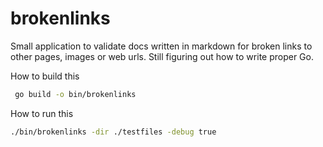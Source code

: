 # brokenlinks

Small application to validate docs written in markdown for broken links to other pages, images or web urls. Still figuring out how to write proper Go. 

How to build this

```bash
 go build -o bin/brokenlinks
 ```

 How to run this

 ```bash
 ./bin/brokenlinks -dir ./testfiles -debug true
 ```